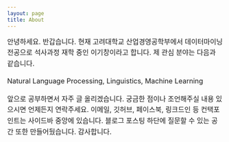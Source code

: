 ```yaml
---
layout: page
title: About
---
```


<div style="font-size: 1.0rem; font-weight:400; line-height: 1.6rem;">

안녕하세요. 반갑습니다. 현재 고려대학교 산업경영공학부에서 데이터마이닝 전공으로 석사과정 재학 중인 이기창이라고 합니다. 제 관심 분야는 다음과 같습니다.

<p class="message" style="font-size: 1rem;">
Natural Language Processing, Linguistics, Machine Learning
</p>

앞으로 공부하면서 자주 글 올리겠습니다. 궁금한 점이나 조언해주실 내용 있으시면 언제든지 연락주세요. 이메일, 깃허브, 페이스북, 링크드인 등 컨택포인트는 사이드바 중앙에 있습니다. 블로그 포스팅 하단에 질문할 수 있는 공간 또한 만들어뒀습니다. 감사합니다.

</div>